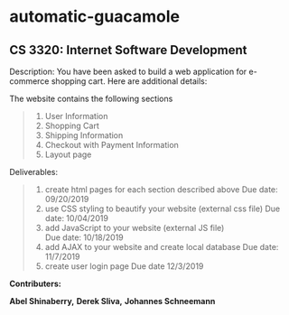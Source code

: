 # automatic-guacamole

## CS 3320: Internet Software Development

Description:
You have been asked to build a web application for e-commerce shopping cart. 
Here are additional details:

The website contains the following sections
>1. User Information
>2. Shopping Cart
>3. Shipping Information
>4. Checkout with Payment Information
>5. Layout page  

Deliverables:
> 1. create html pages for each section described above
		Due date: 09/20/2019
> 2. use CSS styling to beautify your website (external css file)
        Due date: 10/04/2019
> 3. add JavaScript to your website (external JS file)  
        Due date: 10/18/2019
> 4. add AJAX to your website and create local database
		Due date: 11/7/2019
> 5. create user login page
		Due date 12/3/2019

**Contributers:**

**Abel Shinaberry,**
**Derek Sliva,**
**Johannes Schneemann**


